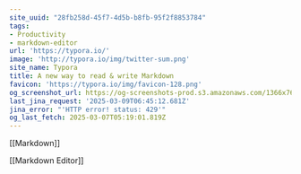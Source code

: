 ```yaml
---
site_uuid: "28fb258d-45f7-4d5b-b8fb-95f2f8853784"
tags:
- Productivity
- markdown-editor
url: 'https://typora.io/'
image: 'http://typora.io/img/twitter-sum.png'
site_name: Typora
title: A new way to read & write Markdown
favicon: 'https://typora.io/img/favicon-128.png'
og_screenshot_url: https://og-screenshots-prod.s3.amazonaws.com/1366x768/80/false/e9b9a44f17129aa00267729ee24f4f98c17fde723034b7a1076dd03d5032484b.jpeg
last_jina_request: '2025-03-09T06:45:12.681Z'
jina_error: "'HTTP error! status: 429'"
og_last_fetch: 2025-03-07T05:19:01.819Z
---
```

[[Markdown]]

[[Markdown Editor]]
